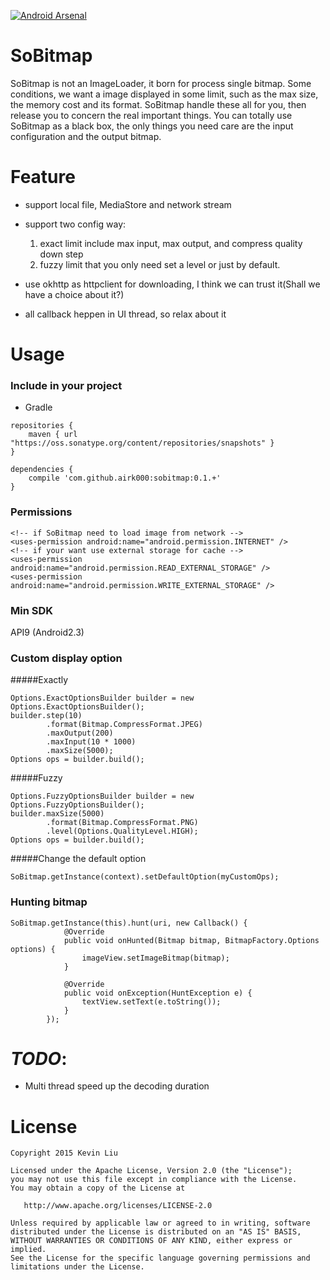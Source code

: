 [![Android Arsenal](https://img.shields.io/badge/Android%20Arsenal-SoBitmap-brightgreen.svg?style=flat)](http://android-arsenal.com/details/1/1706)

# SoBitmap
SoBitmap is not an ImageLoader, it born for process single bitmap. Some conditions, we want a image displayed in some limit, such as the max size, the memory cost and its format. SoBitmap handle these all for you, then release you to concern the real important things. You can totally use SoBitmap as a black box, the only things you need care are the input configuration and the output bitmap.

# Feature

- support local file, MediaStore and network stream
- support two config way:

	1. exact limit include max input, max output, and compress quality down step
	2. fuzzy limit that you only need set a level or just by default.
- use okhttp as httpclient for downloading, I think we can trust it(Shall we have a choice about it?)
- all callback heppen in UI thread, so relax about it

# Usage

### Include in your project

- Gradle

```
repositories {
    maven { url "https://oss.sonatype.org/content/repositories/snapshots" }
}

dependencies {
	compile 'com.github.airk000:sobitmap:0.1.+'
}
```

### Permissions

```
<!-- if SoBitmap need to load image from network -->
<uses-permission android:name="android.permission.INTERNET" />
<!-- if your want use external storage for cache -->
<uses-permission android:name="android.permission.READ_EXTERNAL_STORAGE" />
<uses-permission android:name="android.permission.WRITE_EXTERNAL_STORAGE" />
```

### Min SDK

API9 (Android2.3)

### Custom display option

#####Exactly
```
Options.ExactOptionsBuilder builder = new Options.ExactOptionsBuilder();
builder.step(10)
        .format(Bitmap.CompressFormat.JPEG)
        .maxOutput(200)
        .maxInput(10 * 1000)
        .maxSize(5000);
Options ops = builder.build();
```

#####Fuzzy
```
Options.FuzzyOptionsBuilder builder = new Options.FuzzyOptionsBuilder();
builder.maxSize(5000)
        .format(Bitmap.CompressFormat.PNG)
        .level(Options.QualityLevel.HIGH);
Options ops = builder.build();
```

#####Change the default option
```
SoBitmap.getInstance(context).setDefaultOption(myCustomOps);
```

### Hunting bitmap

```
SoBitmap.getInstance(this).hunt(uri, new Callback() {
            @Override
            public void onHunted(Bitmap bitmap, BitmapFactory.Options options) {
                imageView.setImageBitmap(bitmap);
            }

            @Override
            public void onException(HuntException e) {
                textView.setText(e.toString());
            }
        });
```

# *TODO*:

- Multi thread speed up the decoding duration

# License

```
Copyright 2015 Kevin Liu

Licensed under the Apache License, Version 2.0 (the "License");
you may not use this file except in compliance with the License.
You may obtain a copy of the License at

   http://www.apache.org/licenses/LICENSE-2.0

Unless required by applicable law or agreed to in writing, software
distributed under the License is distributed on an "AS IS" BASIS,
WITHOUT WARRANTIES OR CONDITIONS OF ANY KIND, either express or implied.
See the License for the specific language governing permissions and
limitations under the License.
```